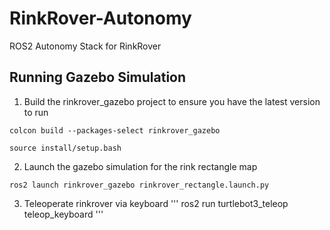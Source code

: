 # RinkRover-Autonomy
ROS2 Autonomy Stack for RinkRover

## Running Gazebo Simulation
1. Build the rinkrover_gazebo project to ensure you have the latest version to run
```
colcon build --packages-select rinkrover_gazebo

source install/setup.bash
```

2. Launch the gazebo simulation for the rink rectangle map
```
ros2 launch rinkrover_gazebo rinkrover_rectangle.launch.py
```

3. Teleoperate rinkrover via keyboard
'''
ros2 run turtlebot3_teleop teleop_keyboard
'''